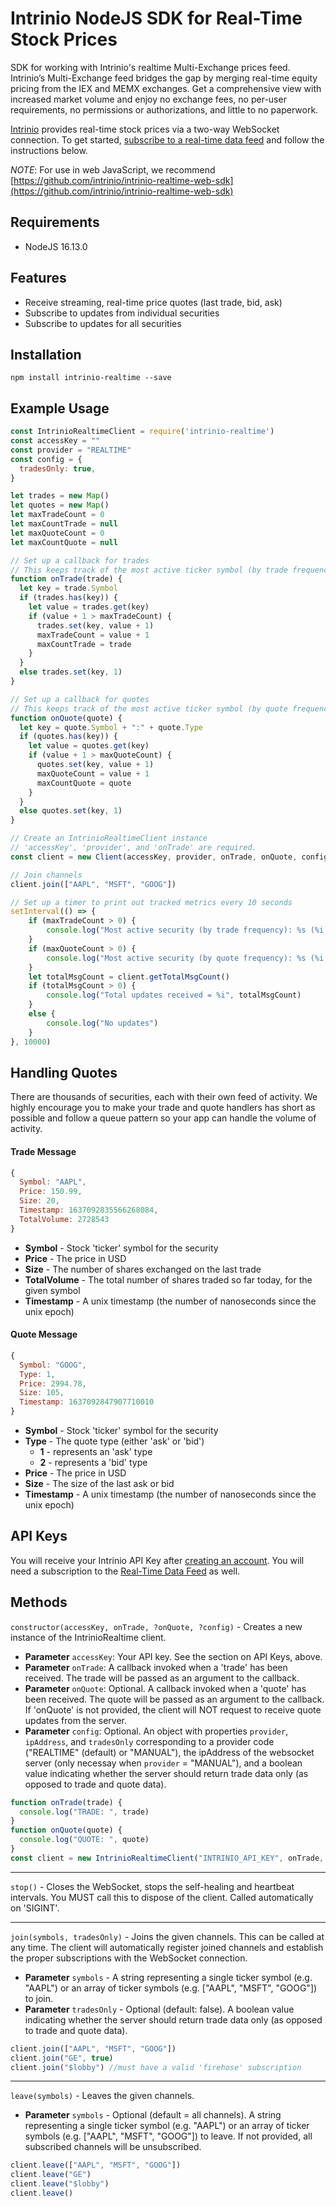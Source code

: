 # Intrinio NodeJS SDK for Real-Time Stock Prices

SDK for working with Intrinio's realtime Multi-Exchange prices feed. Intrinio’s Multi-Exchange feed bridges the gap by merging real-time equity pricing from the IEX and MEMX exchanges. Get a comprehensive view with increased market volume and enjoy no exchange fees, no per-user requirements, no permissions or authorizations, and little to no paperwork.

[Intrinio](https://intrinio.com/) provides real-time stock prices via a two-way WebSocket connection. To get started, [subscribe to a real-time data feed](https://intrinio.com/marketplace/data/prices/realtime) and follow the instructions below.

*NOTE*: For use in web JavaScript, we recommend [https://github.com/intrinio/intrinio-realtime-web-sdk](https://github.com/intrinio/intrinio-realtime-web-sdk)

## Requirements

- NodeJS 16.13.0

## Features

* Receive streaming, real-time price quotes (last trade, bid, ask)
* Subscribe to updates from individual securities
* Subscribe to updates for all securities

## Installation
```
npm install intrinio-realtime --save
```

## Example Usage
```javascript
const IntrinioRealtimeClient = require('intrinio-realtime')
const accessKey = ""
const provider = "REALTIME"
const config = {
  tradesOnly: true,
}

let trades = new Map()
let quotes = new Map()
let maxTradeCount = 0
let maxCountTrade = null
let maxQuoteCount = 0
let maxCountQuote = null

// Set up a callback for trades
// This keeps track of the most active ticker symbol (by trade frequency)
function onTrade(trade) {
  let key = trade.Symbol
  if (trades.has(key)) {
    let value = trades.get(key)
    if (value + 1 > maxTradeCount) {
      trades.set(key, value + 1)
      maxTradeCount = value + 1
      maxCountTrade = trade
    }
  }
  else trades.set(key, 1)
}

// Set up a callback for quotes
// This keeps track of the most active ticker symbol (by quote frequency)
function onQuote(quote) {
  let key = quote.Symbol + ":" + quote.Type
  if (quotes.has(key)) {
    let value = quotes.get(key)
    if (value + 1 > maxQuoteCount) {
      quotes.set(key, value + 1)
      maxQuoteCount = value + 1
      maxCountQuote = quote
    }
  }
  else quotes.set(key, 1)
}

// Create an IntrinioRealtimeClient instance
// 'accessKey', 'provider', and 'onTrade' are required.
const client = new Client(accessKey, provider, onTrade, onQuote, config)

// Join channels
client.join(["AAPL", "MSFT", "GOOG"])

// Set up a timer to print out tracked metrics every 10 seconds
setInterval(() => {
    if (maxTradeCount > 0) {
        console.log("Most active security (by trade frequency): %s (%i updates)", maxCountTrade, maxTradeCount)
    }
    if (maxQuoteCount > 0) {
        console.log("Most active security (by quote frequency): %s (%i updates)", maxCountQuote, maxQuoteCount)
    }
    let totalMsgCount = client.getTotalMsgCount()
    if (totalMsgCount > 0) {
        console.log("Total updates received = %i", totalMsgCount)
    }
    else {
        console.log("No updates")
    }
}, 10000)

```

## Handling Quotes

There are thousands of securities, each with their own feed of activity.  We highly encourage you to make your trade and quote handlers has short as possible and follow a queue pattern so your app can handle the volume of activity.

#### Trade Message

```javascript
{
  Symbol: "AAPL",
  Price: 150.99,
  Size: 20,
  Timestamp: 1637092835566268084,
  TotalVolume: 2728543
}
```

* **Symbol** - Stock 'ticker' symbol for the security
* **Price** - The price in USD
* **Size** - The number of shares exchanged on the last trade
* **TotalVolume** - The total number of shares traded so far today, for the given symbol
* **Timestamp** - A unix timestamp (the number of nanoseconds since the unix epoch)

#### Quote Message

```javascript
{ 
  Symbol: "GOOG",
  Type: 1,
  Price: 2994.78,
  Size: 105,
  Timestamp: 1637092847907710010
}
```

* **Symbol** - Stock 'ticker' symbol for the security
* **Type** - The quote type (either 'ask' or 'bid')
  * **1** - represents an 'ask' type
  * **2** - represents a 'bid' type
* **Price** - The price in USD
* **Size** - The size of the last ask or bid
* **Timestamp** - A unix timestamp (the number of nanoseconds since the unix epoch)

## API Keys
You will receive your Intrinio API Key after [creating an account](https://intrinio.com/signup). You will need a subscription to the [Real-Time Data Feed](https://intrinio.com/real-time-multi-exchange) as well.

## Methods

`constructor(accessKey, onTrade, ?onQuote, ?config)` - Creates a new instance of the IntrinioRealtime client.
* **Parameter** `accessKey`: Your API key. See the section on API Keys, above.
* **Parameter** `onTrade`: A callback invoked when a 'trade' has been received. The trade will be passed as an argument to the callback.
* **Parameter** `onQuote`: Optional. A callback invoked when a 'quote' has been received. The quote will be passed as an argument to the callback. If 'onQuote' is not provided, the client will NOT request to receive quote updates from the server.
* **Parameter** `config`: Optional. An object with properties `provider`, `ipAddress`, and `tradesOnly` corresponding to a provider code ("REALTIME" (default) or "MANUAL"), the ipAddress of the websocket server (only necessay when `provider` = "MANUAL"), and a boolean value indicating whether the server should return trade data only (as opposed to trade and quote data).
```javascript
function onTrade(trade) {
  console.log("TRADE: ", trade)
}
function onQuote(quote) {
  console.log("QUOTE: ", quote)
}
const client = new IntrinioRealtimeClient("INTRINIO_API_KEY", onTrade, onQuote, { tradesOnly: true })
```
---------

`stop()` - Closes the WebSocket, stops the self-healing and heartbeat intervals. You MUST call this to dispose of the client. Called automatically on 'SIGINT'.

---------

`join(symbols, tradesOnly)` - Joins the given channels. This can be called at any time. The client will automatically register joined channels and establish the proper subscriptions with the WebSocket connection.
* **Parameter** `symbols` - A string representing a single ticker symbol (e.g. "AAPL") or an array of ticker symbols (e.g. ["AAPL", "MSFT", "GOOG"]) to join.
* **Parameter** `tradesOnly` - Optional (default: false). A boolean value indicating whether the server should return trade data only (as opposed to trade and quote data).
```javascript
client.join(["AAPL", "MSFT", "GOOG"])
client.join("GE", true)
client.join("$lobby") //must have a valid 'firehose' subscription
```

---------

`leave(symbols)` - Leaves the given channels.
* **Parameter** `symbols` - Optional (default = all channels). A string representing a single ticker symbol (e.g. "AAPL") or an array of ticker symbols (e.g. ["AAPL", "MSFT", "GOOG"]) to leave. If not provided, all subscribed channels will be unsubscribed.
```javascript
client.leave(["AAPL", "MSFT", "GOOG"])
client.leave("GE")
client.leave("$lobby")
client.leave()
```
